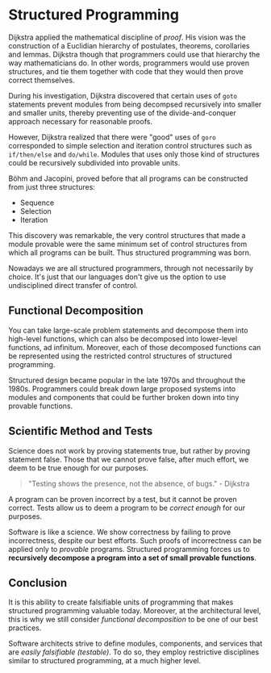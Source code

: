 # Structured Programming

Dijkstra applied the mathematical discipline of _proof_. His vision was the construction of a Euclidian hierarchy of postulates, theorems, corollaries and lemmas. Dijkstra though that programmers could use that hierarchy the way mathematicians do. In other words, programmers would use proven structures, and tie them together with code that they would then prove correct themselves.

During his investigation, Dijkstra discovered that certain uses of `goto` statements prevent modules from being decompsed recursively into smaller and smaller units, thereby preventing use of the divide-and-conquer approach necessary for reasonable proofs.

However, Dijkstra realized that there were "good" uses of `goro` corresponded to simple selection and iteration control structures such as `if/then/else` and `do/while`. Modules that uses only those kind of structures could be recursively subdivided into provable units.

Böhm and Jacopini, proved before that all programs can be constructed from just three structures:
* Sequence
* Selection
* Iteration

This discovery was remarkable, the very control structures that made a module provable were the same minimum set of control structures from which all programs can be built. Thus structured programming was born.

Nowadays we are all structured programmers, through not necessarily by choice. It's just that our languages don't give us the option to use undisciplined direct transfer of control.

## Functional Decomposition

You can take large-scale problem statements and decompose them into high-level functions, which can also be decomposed into lower-level functions, ad infinitum. Moreover, each of those decomposed functions can be represented using the restricted control structures of structured programming.

Structured design became popular in the late 1970s and throughout the 1980s. Programmers could break down large proposed systems into modules and components that could be further broken down into tiny provable functions.

## Scientific Method and Tests

Science does not work by proving statements true, but rather by proving statement false. Those that we cannot prove false, after much effort, we deem to be true enough for our purposes.

> "Testing shows the presence, not the absence, of bugs." - Dijkstra

A program can be proven incorrect by a test, but it cannot be proven correct. Tests allow us to deem a program to be _correct enough_ for our purposes.

Software is like a science. We show correctness by failing to prove incorrectness, despite our best efforts. Such proofs of incorrectness can be applied only to _provable_ programs. Structured programming forces us to __recursively decompose a program into a set of small provable functions__.

## Conclusion

It is this ability to create falsifiable units of programming that makes structured programming valuable today. Moreover, at the architectural level, this is why we still consider _functional decomposition_ to be one of our best practices.

Software architects strive to define modules, components, and services that are _easily falsifiable (testable)_. To do so, they employ restrictive disciplines similar to structured programming, at a much higher level.

